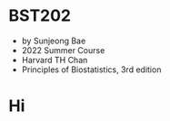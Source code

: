 # BST202
- by Sunjeong Bae
- 2022 Summer Course
- Harvard TH Chan
- Principles of Biostatistics, 3rd edition

# Hi
